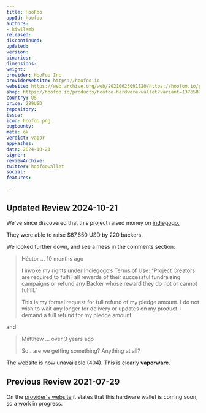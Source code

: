 ```yaml
---
title: HooFoo
appId: hoofoo
authors:
- kiwilamb
released: 
discontinued: 
updated: 
version: 
binaries: 
dimensions: 
weight: 
provider: HooFoo Inc
providerWebsite: https://hoofoo.io
website: https://web.archive.org/web/20210625091120/https://hoofoo.io/products/hoofoo-hardware-wallet?variant=13765070225526
shop: https://hoofoo.io/products/hoofoo-hardware-wallet?variant=13765070225526
country: US
price: 289USD
repository: 
issue: 
icon: hoofoo.png
bugbounty: 
meta: ok
verdict: vapor
appHashes: 
date: 2024-10-21
signer: 
reviewArchive: 
twitter: hoofoowallet
social: 
features: 

---
```


## Updated Review 2024-10-21

We've since discovered that this project raised money on [indiegogo.](https://www.indiegogo.com/projects/hoofoo-the-world-s-first-hackproof-bitcoin-wallet#/)

They were able to raise $67,650 USD by 220 backers.

We looked further down, and see a mess in the comments section: 

> Héctor ... 10 months ago
>
> I invoke my rights under Indiegogo’s Terms of Use:
> “Project Creators are required to fulfill all rewards of their successful fundraising campaigns or refund any Backer whose reward they do not or cannot fulfill.”
>
> This is my formal request for full refund of my pledge amount.
> I do not wish to wait any longer for delivery or updates on my product.
> I demand a full refund for my pledge amount

and

> Matthew ... over 3 years ago
> 
> So…are we getting something? Anything at all?

The website is now unavailable (404). 
This is clearly **vaporware**.

## Previous Review 2021-07-29

On the [provider's website](https://hoofoo.io/products/hoofoo-hardware-wallet?variant=13765070225526) it states that this hardware wallet is coming soon, so a work in progress.